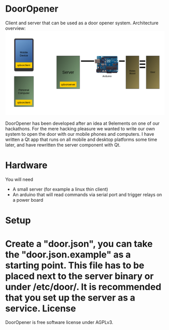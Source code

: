 DoorOpener
==========

Client and server that can be used as a door opener system.
Architecture overview:
![Architecture](https://github.com/cybercatalyst/dooropener/blob/master/dooropener.png "Architecture")

DoorOpener has been developed after an idea at 9elements on one of our hackathons. For the mere hacking pleasure we wanted to write our own system to open the door with our mobile phones and computers. I have written a Qt app that runs on all mobile and desktop platforms some time later, and have rewritten the server component with Qt.

Hardware
========

You will need
- A small server (for example a linux thin client)
- An arduino that will read commands via serial port and trigger relays on a power board

Setup
=====
Create a "door.json", you can take the "door.json.example" as a starting point. This file has to be placed next to the server binary or under /etc/door/. It is recommended that you set up the server as a service.
License
=======
DoorOpener is free software license under AGPLv3.
